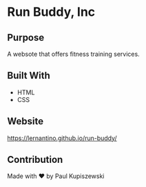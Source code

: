 # Run Buddy, Inc

## Purpose
A websote that offers fitness training services.

## Built With
* HTML
* CSS

## Website
https://lernantino.github.io/run-buddy/

## Contribution
Made with ❤️ by Paul Kupiszewski
